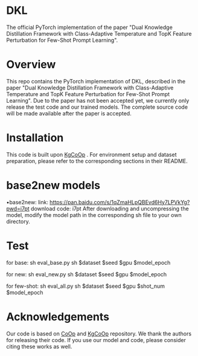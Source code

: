 # DKL

The official PyTorch implementation of the paper "Dual Knowledge Distillation Framework with Class-Adaptive Temperature and TopK Feature Perturbation for Few-Shot Prompt Learning".

# Overview
This repo contains the PyTorch implementation of DKL, described in the paper "Dual Knowledge Distillation Framework with Class-Adaptive Temperature and TopK Feature Perturbation for Few-Shot Prompt Learning". Due to the paper has not been accepted yet, we currently only release the test code and our trained models. The complete source code will be made available after the paper is accepted.


# Installation
This code is built upon [KgCoOp](https://github.com/htyao89/KgCoOp) . For environment setup and dataset preparation, please refer to the corresponding sections in their README.


# base2new models
&bull;base2new: link: https://pan.baidu.com/s/1qZmaHLpQBEvd6Hy7LPVkYg?pwd=i7pt download code: i7pt
After downloading and uncompressing the model, modify the model path in the corresponding sh file to your own directory.

# Test
for base: sh eval_base.py sh $dataset $seed $gpu $model_epoch

for new: sh eval_new.py sh $dataset $seed $gpu $model_epoch

for few-shot: sh eval_all.py sh $dataset $seed $gpu $shot_num $model_epoch

# Acknowledgements
Our code is based on [CoOp](https://github.com/KaiyangZhou/CoOp) and [KgCoOp](https://github.com/htyao89/KgCoOp) repository. We thank the authors for releasing their code. If you use our model and code, please consider citing these works as well.
